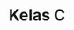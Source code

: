 ---
date:  ""
draft: false
title: "Kelas C"
opened:
    year: 2025
    days: 1
    month: 7
    hours: 20
    minute: 15 
closed:
    year: 2025
    days: 1
    month: 7
    hours: 20
    minute: 15 
source: 
    link: "https://forms.gle/QvCwA44yA2zDSvYp8"
    silo: ""
    gate: ""
    file: ""
remeds:
    opened:
        year: 2025
        date: 1
        month: 7
        hours: 20
        minute: 15 
    closed:
        year: 2025
        date: 1
        month: 7
        hours: 20
        minute: 15 
guides:
    lead: ""
    data:
        - ""
        - ""
metadata:
    author: ["Gibran Zizzami"]
---